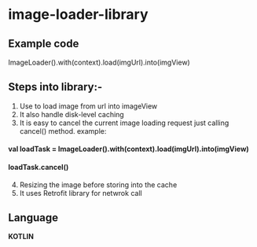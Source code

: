 # image-loader-library

## Example code
ImageLoader().with(context).load(imgUrl).into(imgView)

## Steps into library:-
1. Use to load image from url into imageView
2. It also handle disk-level caching
3. It is easy to cancel the current image loading request just calling cancel() method.
  example: 
  #### val loadTask = ImageLoader().with(context).load(imgUrl).into(imgView)
  #### loadTask.cancel()
4. Resizing the image before storing into the cache
5. It uses Retrofit library for netwrok call

## Language
**KOTLIN**


